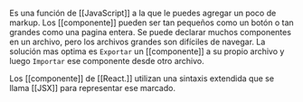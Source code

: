 Es una función de [[JavaScript]] a la que le puedes agregar un poco de markup.
Los [[componente]] pueden ser tan pequeños como un botón o tan grandes como una pagina entera. 
Se puede declarar muchos componentes en un archivo, pero los archivos grandes son difíciles de navegar. La solución mas optima es `Exportar` un [[componente]] a su propio archivo y luego `Importar` ese componente desde otro archivo.

Los [[componente]] de [[React.]] utilizan una sintaxis extendida que se llama [[JSX]] para representar ese marcado. 
